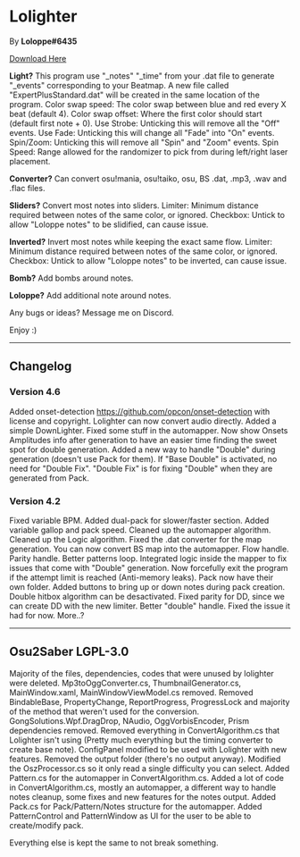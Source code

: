 # Lolighter 
By **Loloppe#6435**

[Download Here](https://github.com/Loloppe/Lolighter/releases/latest)

**Light?** This program use "_notes" "_time" from your .dat file to generate "_events" corresponding to your Beatmap. A new file called "ExpertPlusStandard.dat" will be created in the same location of the program. Color swap speed: The color swap between blue and red every X beat (default 4). Color swap offset: Where the first color should start (default first note + 0). Use Strobe: Unticking this will remove all the "Off" events. Use Fade: Unticking this will change all "Fade" into "On" events. Spin/Zoom: Unticking this will remove all "Spin" and "Zoom" events. Spin Speed: Range allowed for the randomizer to pick from during left/right laser placement.

**Converter?** Can convert osu!mania, osu!taiko, osu, BS .dat, .mp3, .wav and .flac files.

**Sliders?** Convert most notes into sliders. Limiter: Minimum distance required between notes of the same color, or ignored. Checkbox: Untick to allow "Loloppe notes" to be slidified, can cause issue.

**Inverted?** Invert most notes while keeping the exact same flow. Limiter: Minimum distance required between notes of the same color, or ignored. Checkbox: Untick to allow "Loloppe notes" to be inverted, can cause issue.

**Bomb?** Add bombs around notes.

**Loloppe?** Add additional note around notes.

Any bugs or ideas? Message me on Discord.

Enjoy :)
___
## Changelog
### Version 4.6
Added onset-detection https://github.com/opcon/onset-detection with license and copyright.
Lolighter can now convert audio directly.
Added a simple DownLighter.
Fixed some stuff in the automapper.
Now show Onsets Amplitudes info after generation to have an easier time finding the sweet spot for double generation.
Added a new way to handle "Double" during generation (doesn't use Pack for them). If "Base Double" is activated, no need for "Double Fix". "Double Fix" is for fixing "Double" when they are generated from Pack.

### Version 4.2
Fixed variable BPM.
Added dual-pack for slower/faster section.
Added variable gallop and pack speed.
Cleaned up the automapper algorithm.
Cleaned up the Logic algorithm.
Fixed the .dat converter for the map generation.
You can now convert BS map into the automapper.
Flow handle.
Parity handle.
Better patterns loop.
Integrated logic inside the mapper to fix issues that come with "Double" generation.
Now forcefully exit the program if the attempt limit is reached (Anti-memory leaks).
Pack now have their own folder.
Added buttons to bring up or down notes during pack creation.
Double hitbox algorithm can be desactivated.
Fixed parity for DD, since we can create DD with the new limiter.
Better "double" handle. Fixed the issue it had for now.
More..?
___
## Osu2Saber LGPL-3.0
Majority of the files, dependencies, codes that were unused by lolighter were deleted.
Mp3toOggConverter.cs, ThumbnailGenerator.cs, MainWindow.xaml, MainWindowViewModel.cs removed.
Removed BindableBase, PropertyChange, ReportProgress, ProgressLock and majority of the method that weren't used for the conversion.
GongSolutions.Wpf.DragDrop, NAudio, OggVorbisEncoder, Prism dependencies removed.
Removed everything in ConvertAlgorithm.cs that Lolighter isn't using (Pretty much everything but the timing converter to create base note).
ConfigPanel modified to be used with Lolighter with new features.
Removed the output folder (there's no output anyway).
Modified the OszProcessor.cs so it only read a single difficulty you can select.
Added Pattern.cs for the automapper in ConvertAlgorithm.cs.
Added a lot of code in ConvertAlgorithm.cs, mostly an automapper, a different way to handle notes cleanup, some fixes and new features for the notes output.
Added Pack.cs for Pack/Pattern/Notes structure for the automapper.
Added PatternControl and PatternWindow as UI for the user to be able to create/modify pack.

Everything else is kept the same to not break something.
